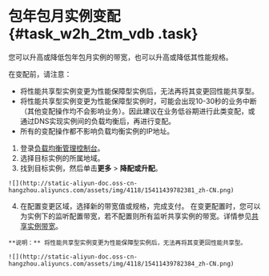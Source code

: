 # 包年包月实例变配 {#task_w2h_2tm_vdb .task}

您可以升高或降低包年包月实例的带宽，也可以升高或降低其性能规格。

在变配前，请注意：

-   将性能共享型实例变更为性能保障型实例后，无法再将其变更回性能共享型。
-   将性能共享型实例变更为性能保障型实例时，可能会出现10-30秒的业务中断（其他变配操作均不会影响业务）。因此建议在业务低谷期进行此类变配，或通过DNS实现实例间的负载均衡后，再进行变配。
-   所有的变配操作都不影响负载均衡实例的IP地址。

1.   登录[负载均衡管理控制台](https://slbnew.console.aliyun.com/#/list/cn-hangzhou)。 
2.   选择目标实例的所属地域。 
3.   找到目标实例，然后单击**更多** \> **降配或升配**。 

    ![](http://static-aliyun-doc.oss-cn-hangzhou.aliyuncs.com/assets/img/4118/15411439782381_zh-CN.png)

4.   在配置变更区域，选择新的带宽值或规格，完成支付。 在变更配置时，您可以为实例下的监听配置带宽，若不配置则所有监听共享实例的带宽。详情参见[共享实例带宽](cn.zh-CN/历史文档/用户指南（旧版控制台）/监听/共享实例带宽.md#)。

    **说明：** 将性能共享型实例变更为性能保障型实例后，无法再将其变更回性能共享型。

    ![](http://static-aliyun-doc.oss-cn-hangzhou.aliyuncs.com/assets/img/4118/15411439782384_zh-CN.png)


